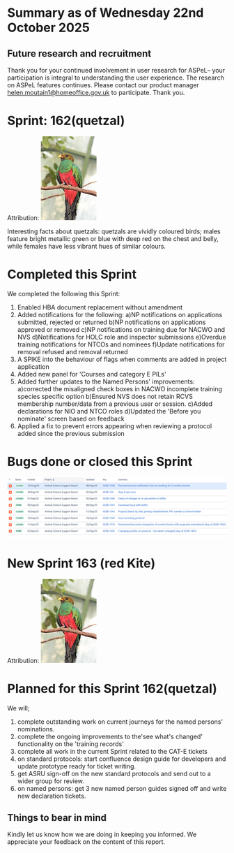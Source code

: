 # Summary as of Wednesday 22nd October 2025



## Future research and recruitment 

Thank you for your continued involvement in user research for ASPeL– your participation is integral to understanding the user experience. The research on ASPeL features continues. Please contact our product manager helen.moutain1@homeoffice.gov.uk to participate. Thank you.  
 
# Sprint: 162(quetzal)









Attribution:
![Flickr user chdwckvnstrsslhm . Photo uploaded to commons by user ltshears, CC BY 2.0 <https://creativecommons.org/licenses/by/2.0>, via Wikimedia Commons](graphs/Quetzal.jpg)











Interesting facts about quetzals: quetzals are vividly coloured birds; males feature bright metallic green or blue with deep red on the chest and belly, while females have less vibrant hues of similar colours.

# Completed this Sprint
We completed the following this Sprint:
1) Enabled HBA document replacement without amendment
2) Added notifications for the following:
   a)NP notifications on applications submitted, rejected or returned
   b)NP notifications on applications approved or removed
   c)NP notifications on training due for NACWO and NVS
   d)Notifications for HOLC role and inspector submissions
   e)Overdue training notifications for NTCOs and nominees
   f)Update notifications for removal refused and removal returned
3) A SPIKE into the behaviour of flags when comments are added in project application
4) Added new panel for 'Courses and category E PILs'
5) Added further updates to the Named Persons' improvements:
   a)corrected the misaligned check boxes in NACWO incomplete training species specific option
   b)Ensured NVS does not retain RCVS membership number/data from a previous user or session.
   c)Added declarations for NIO and NTCO roles
   d)Updated the 'Before you nominate' screen based on feedback
7) Applied a fix to prevent errors appearing when reviewing a protocol added since the previous submission




 

# Bugs done or closed this Sprint
![bugs fixed 24092025](graphs/Bugs240925.png)





 














# New Sprint 163 (red Kite)











Attribution:
![Flickr user chdwckvnstrsslhm . Photo uploaded to commons by user ltshears, CC BY 2.0 <https://creativecommons.org/licenses/by/2.0>, via Wikimedia Commons](graphs/Quetzal.jpg)













# Planned for this Sprint 162(quetzal)
We will;

1) complete outstanding work on current journeys for the named persons' nominations.
2) complete the ongoing improvements to the'see what's changed' functionality on the 'training records'
3) complete all work in the current Sprint related to the CAT-E tickets
4) on standard protocols: start confluence design guide for developers and update prototype ready for ticket writing.
7) get ASRU sign-off on the new standard protocols and  send out to a wider group for review.
8) on named persons: get 3 new named person guides signed off and write new declaration tickets.
  
   
   

   

## Things to bear in mind
Kindly let us know how we are doing in keeping you informed. We appreciate your feedback on the content of this report. 








